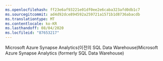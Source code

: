 ```yaml
---
ms.openlocfilehash: ff23e6af93221e01df0ee2e6caba323afd0db1c7
ms.sourcegitcommit: ad4d92dce894592a259721a1571b1d8736abacdb
ms.translationtype: MT
ms.contentlocale: ko-KR
ms.lasthandoff: 08/04/2020
ms.locfileid: "87653217"
---
```

<span data-ttu-id="dccad-101">Microsoft Azure Synapse Analytics(이전의 SQL Data Warehouse)</span><span class="sxs-lookup"><span data-stu-id="dccad-101">Microsoft Azure Synapse Analytics (formerly SQL Data Warehouse)</span></span>  